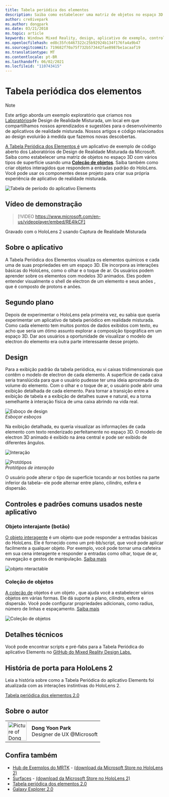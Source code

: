 ```yaml
---
title: Tabela periódica dos elementos
description: Saiba como estabelecer uma matriz de objetos no espaço 3D com vários tipos de superfície usando uma coleção object com a Tabela Periódica do aplicativo de exemplo Elements.
author: cre8ivepark
ms.author: dongpark
ms.date: 03/21/2018
ms.topic: article
keywords: Windows Mixed Reality, design, aplicativo de exemplo, controles, MRTK, Kit de Ferramentas de Realidade Misturada, Unity, aplicativos de exemplo, aplicativos de exemplo, open-source, Microsoft Store, HoloLens, headset de realidade misturada, headset de realidade misturada do Windows, headset de realidade virtual
ms.openlocfilehash: ed8c35fc6467322c25b92924b134f176fa4a9b47
ms.sourcegitcommit: 719682f70a75f732b573442fae8987be1acaaf19
ms.translationtype: MT
ms.contentlocale: pt-BR
ms.lasthandoff: 06/02/2021
ms.locfileid: "110743415"
---
```

# <a name="periodic-table-of-the-elements"></a>Tabela periódica dos elementos

>[!NOTE]
>Este artigo aborda um exemplo exploratório que criamos nos [Laboratórios](https://github.com/Microsoft/MRDesignLabs_Unity)de Design de Realidade Misturada, um local em que compartilhamos nossos aprendizados e sugestões para o desenvolvimento de aplicativos de realidade misturada. Nossos artigos e código relacionados ao design evoluirão à medida que fazemos novas descobertas.

[A Tabela Periódica dos Elementos é](https://github.com/Microsoft/MRDesignLabs_Unity_PeriodicTable) um aplicativo de exemplo de código aberto dos Laboratórios de Design de Realidade Misturada da Microsoft. Saiba como estabelecer uma matriz de objetos no espaço 3D com vários tipos de superfície usando uma **[Coleção de objetos](../../design/object-collection.md)**. Saiba também como criar objetos interagidos que respondem a entradas padrão do HoloLens. Você pode usar os componentes desse projeto para criar sua própria experiência de aplicativo de realidade misturada.

![Tabela de período do aplicativo Elements](images/640px-periodictable-hero.jpg)

## <a name="demo-video"></a>Vídeo de demonstração 
> [!VIDEO https://www.microsoft.com/en-us/videoplayer/embed/RE4IkCF]

Gravado com o HoloLens 2 usando Captura de Realidade Misturada

## <a name="about-the-app"></a>Sobre o aplicativo

A Tabela Periódica dos Elementos visualiza os elementos quimicos e cada uma de suas propriedades em um espaço 3D. Ele incorpora as interações básicas do HoloLens, como o olhar e o toque de ar. Os usuários podem aprender sobre os elementos com modelos 3D animados. Eles podem entender visualmente o shell de electron de um elemento e seus anões , que é composto de protons e anões.

## <a name="background"></a>Segundo plano

Depois de experimentar o HoloLens pela primeira vez, eu sabia que queria experimentar um aplicativo de tabela periódico em realidade misturada. Como cada elemento tem muitos pontos de dados exibidos com texto, eu acho que seria um ótimo assunto explorar a composição tipográfica em um espaço 3D. Dar aos usuários a oportunidade de visualizar o modelo de electron do elemento era outra parte interessante desse projeto.

## <a name="design"></a>Design

Para a exibição padrão da tabela periódica, eu vi caixas tridimensionais que contêm o modelo de electron de cada elemento. A superfície de cada caixa seria translúcida para que o usuário pudesse ter uma ideia aproximada do volume do elemento. Com o olhar e o toque de ar, o usuário pode abrir uma exibição detalhada de cada elemento. Para tornar a transição entre a exibição de tabela e a exibição de detalhes suave e natural, eu a torna semelhante à interação física de uma caixa abrindo na vida real.

![Esboço de design](images/640px-sketch20170406.jpg)<br>
*Esboçar esboços*

Na exibição detalhada, eu queria visualizar as informações de cada elemento com texto renderizado perfeitamente no espaço 3D. O modelo de electron 3D animado é exibido na área central e pode ser exibido de diferentes ângulos.

![Interação](images/640px-periodictable-interaction.jpg)

![Protótipos](images/640px-periodictable-prototypes.jpg)<br>
*Protótipos de interação*

O usuário pode alterar o tipo de superfície tocando ar nos botões na parte inferior da tabela– ele pode alternar entre plano, cilindro, esfera e dispersão.

## <a name="common-controls-and-patterns-used-in-this-app"></a>Controles e padrões comuns usados neste aplicativo

### <a name="interactable-object-button"></a>Objeto interajante (botão)

[O objeto interagente](../../design/interactable-object.md) é um objeto que pode responder a entradas básicas do HoloLens. Ele é fornecido como um pré-bb/script, que você pode aplicar facilmente a qualquer objeto. Por exemplo, você pode tornar uma cafeteira em sua cena interagente e responder a entradas como olhar, toque de ar, navegação e gestos de manipulação. [Saiba mais](../../design/interactable-object.md)

![objeto nteractable](images/640px-periodictable-interactableobject.jpg)

### <a name="object-collection"></a>Coleção de objetos

[A coleção de](../../design/object-collection.md) objetos é um objeto , que ajuda você a estabelecer vários objetos em várias formas. Ele dá suporte a plano, cilindro, esfera e dispersão. Você pode configurar propriedades adicionais, como radius, número de linhas e espaçamento. [Saiba mais](../../design/object-collection.md)

![Coleção de objetos](images/640px-periodictable-collections.jpg)

## <a name="technical-details"></a>Detalhes técnicos

Você pode encontrar scripts e pré-fabs para a Tabela Periódica do aplicativo Elements no [GitHub do Mixed Reality Design Labs.](https://github.com/Microsoft/MRDesignLabs_Unity_PeriodicTable)

## <a name="porting-story-for-hololens-2"></a>História de porta para HoloLens 2

Leia a história sobre como a Tabela Periódica do aplicativo Elements foi atualizada com as interações instintivas do HoloLens 2.

[Tabela periódica dos elementos 2.0](https://medium.com/@dongyoonpark/bringing-the-periodic-table-of-the-elements-app-to-hololens-2-with-mrtk-v2-a6e3d8362158)




## <a name="about-the-author"></a>Sobre o autor

<table style="border-collapse:collapse" padding-left="0px">
<tr>
<td style="border-style: none" width="60px"><img alt="Picture of Dong Yoon Park" width="60" height="60" src="images/dongyoonpark.jpg"></td>
<td style="border-style: none"><b>Dong Yoon Park</b><br>Designer de UX @Microsoft</td>
</tr>
</table>

## <a name="see-also"></a>Confira também

* [Hub de Exemplos do MRTK](/windows/mixed-reality/mrtk-unity/features/example-scenes/example-hub) - [(download da Microsoft Store no HoloLens 2)](https://www.microsoft.com/en-us/p/mrtk-examples-hub/9mv8c39l2sj4)
* [Surfaces](sampleapp-surfaces.md) - [(download da Microsoft Store no HoloLens 2)](https://www.microsoft.com/en-us/p/surfaces/9nvkpv3sk3x0)
* [Tabela periódica dos elementos 2.0](https://medium.com/@dongyoonpark/bringing-the-periodic-table-of-the-elements-app-to-hololens-2-with-mrtk-v2-a6e3d8362158)
* [Galaxy Explorer 2.0](galaxy-explorer-update.md)